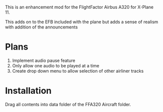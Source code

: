 This is an enhancement mod for the FlightFactor Airbus A320 for X-Plane 11. 

This adds on to the EFB included with the plane but adds a sense of realism with addition of the announcements

# Plans
1. Implement audio pause feature
2. Only allow one audio to be played at a time
3. Create drop down menu to allow selection of other airliner tracks


# Installation

Drag all contents into data folder of the FFA320 Aircraft folder.
